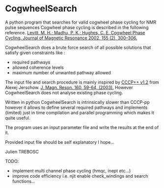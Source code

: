 # CogwheelSearch
A python program that searches for valid cogwheel phase cycling for NMR pulse sequences
Cogwheel phase cycling is described in the following reference.
[Levitt, M. H.; Madhu, P. K.; Hughes, C. E. Cogwheel Phase Cycling. 
Journal of Magnetic Resonance 2002, 155 (2), 300–306. ](
https://doi.org/10.1006/jmre.2002.2520.)

CogwheelSearch does a brute force search of all possible solutions that satisfy
given constraints like :
* required pathways
* allowed coherence levels 
* maximum number of unwanted pathway allowed

The input file and search procedure is mainly inspired by [CCCP++ v1.2](https://github.com/ajerschow/CCCP-pp) from Alexej Jerschow. 
[J. Magn. Reson. 160, 59-64, (2003).](http://dx.doi.org/10.1016/S1090-7807(02)00031-9)
However CogwheelSearch does not analyse existing phase cycling.

Written in python CogwheelSearch is intrinsically slower than CCCP-pp 
however it allows to define several required pathways and implements 
(limited) just in time compilation and parallel programming which makes 
it quite useful.

The program uses an input parameter file and write the results at the end of it.

Provided input file should be self explanatory I hope...

Julien TREBOSC

TODO: 
* implement multi channel phase cycling (hmqc, inept etc...)
* improve code efficiency i.e. njit enable check_windings and search functions...
